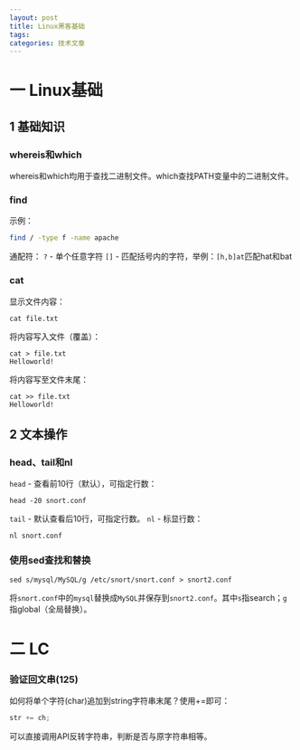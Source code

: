 ```yaml
---
layout: post
title: Linux黑客基础
tags: 
categories: 技术文章
---
```


# 一 Linux基础
## 1 基础知识
### whereis和which

whereis和which均用于查找二进制文件。which查找PATH变量中的二进制文件。

### find

示例：
```sh
find / -type f -name apache
```
通配符：
`?` - 单个任意字符
`[]` - 匹配括号内的字符，举例：`[h,b]at`匹配hat和bat

### cat

显示文件内容：
```
cat file.txt
```
将内容写入文件（覆盖）：
```
cat > file.txt
Helloworld!
```
将内容写至文件末尾：
```
cat >> file.txt
Helloworld!
```

## 2 文本操作

### head、tail和nl
`head` - 查看前10行（默认），可指定行数：
```
head -20 snort.conf
```
`tail` - 默认查看后10行，可指定行数。
`nl` - 标显行数：
```
nl snort.conf
```

### 使用sed查找和替换

```
sed s/mysql/MySQL/g /etc/snort/snort.conf > snort2.conf
```
将`snort.conf`中的`mysql`替换成`MySQL`并保存到`snort2.conf`。其中`s`指search；`g`指global（全局替换）。

# 二 LC

### 验证回文串(125)

如何将单个字符(char)追加到string字符串末尾？使用+=即可：
```C++
str += ch;
```

可以直接调用API反转字符串，判断是否与原字符串相等。